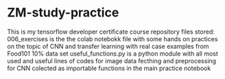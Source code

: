 # ZM-study-practice
This is my tensorflow developer certificate course repository
files stored:
006_exercises is the the colab notebokk file with some hands on practices on the topic of CNN and transfer learning with real case examples from Food101 10% data set
useful_functions.py is a python module with all most used and useful lines of codes for image data fecthing and preprocessing for CNN colected as importable functions in the main practice notebook
